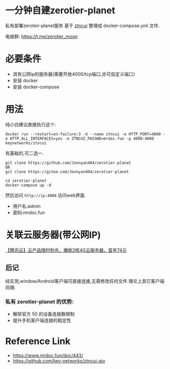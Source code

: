 
# 一分钟自建zerotier-planet

私有部署zeroteir-planet服务
基于 [ztncui](https://github.com/key-networks/ztncui-aio) 整理成 docker-compose.yml 文件.

电报群: <https://t.me/zerotier_moon>

# 必要条件

- 具有公网ip的服务器(需要开放4000/tcp端口,亦可自定义端口）
- 安装 docker
- 安装 docker-compose

# 用法

纯小白建议直接执行这个:

`docker run --restart=on-failure:3 -d --name ztncui -e HTTP_PORT=4000 -e HTTP_ALL_INTERFACES=yes -e ZTNCUI_PASSWD=mrdoc.fun -p 4000:4000 keynetworks/ztncui`

有基础的,可二选一.

```
git clone https://github.com/Jonnyan404/zerotier-planet
OR
git clone https://gitee.com/Jonnyan404/zerotier-planet

cd zerotier-planet
docker-compose up -d
```

然后访问 `http://ip:4000` 访问web界面.

- 用户名:admin
- 密码:mrdoc.fun

# 关联云服务器(带公网IP)

[【腾讯云】云产品限时秒杀，爆款2核4G云服务器，首年74元](https://curl.qcloud.com/S2Db7PLK)

## 后记

经实测,window/Android客户端可直接连接,无需修改任何文件.理论上其它客户端同理.

### 私有 zerotier-planet 的优势:
- 解除官方 50 的设备连接数限制
- 提升手机客户端连接的稳定性

# Reference Link

- <https://www.mrdoc.fun/doc/443/>
- <https://github.com/key-networks/ztncui-aio>
